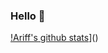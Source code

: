 ### Hello 👋

[!Ariff's github stats](https://github-readme-stats.vercel.app/api?username=ariffrahimin&show_icons=true&title_color=fff&icon_color=79ff97&text_color=9f9f9f&bg_color=151515)]()
